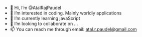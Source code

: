 - 👋 Hi, I’m @AtalRajPaudel
- 👀 I’m interested in coding. Mainly worldly applications
- 🌱 I’m currently learning javaScript
- 💞️ I’m looking to collaborate on ...
- 📫 You can reach me through email: atal.r.paudel@gmail.com

<!---
AtalRajPaudel/AtalRajPaudel is a ✨ special ✨ repository because its `README.md` (this file) appears on your GitHub profile.
You can click the Preview link to take a look at your changes.
--->
